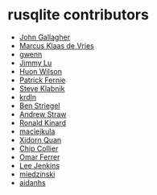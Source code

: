 rusqlite contributors
=====================

* [John Gallagher](https://github.com/jgallagher)
* [Marcus Klaas de Vries](https://github.com/marcusklaas)
* [gwenn](https://github.com/gwenn)
* [Jimmy Lu](https://github.com/Yuhta)
* [Huon Wilson](https://github.com/huonw)
* [Patrick Fernie](https://github.com/pfernie)
* [Steve Klabnik](https://github.com/steveklabnik)
* [krdln](https://github.com/krdln)
* [Ben Striegel](https://github.com/bstrie)
* [Andrew Straw](https://github.com/astraw)
* [Ronald Kinard](https://github.com/Furyhunter)
* [maciejkula](https://github.com/maciejkula)
* [Xidorn Quan](https://github.com/upsuper)
* [Chip Collier](https://github.com/photex)
* [Omar Ferrer](https://github.com/chamakits)
* [Lee Jenkins](https://github.com/reddraggone9)
* [miedzinski](https://github.com/miedzinski)
* [aidanhs](https://github.com/aidanhs)
